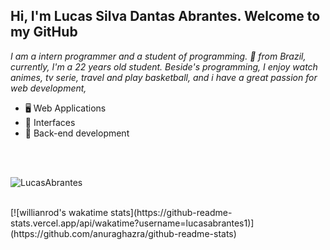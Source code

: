 ## Hi, I'm Lucas Silva Dantas Abrantes. Welcome to my GitHub

*I am a intern programmer and a student of programming. 🚀 from Brazil, currently, I'm a 22 years old student. Beside's programming, I enjoy watch animes, tv serie, travel and play basketball, and i have a great passion for web development,*

- 🖥 Web Applications
- 🎨 Interfaces
- 🔌 Back-end development

<br>
<br>

![LucasAbrantes](https://github-readme-stats.vercel.app/api?username=lucasabrantes1&show_icons=true&theme=synthwave)

<br>
[![willianrod's wakatime stats](https://github-readme-stats.vercel.app/api/wakatime?username=lucasabrantes1)](https://github.com/anuraghazra/github-readme-stats)

